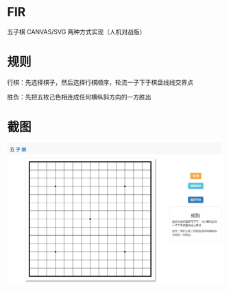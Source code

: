 # FIR
五子棋 CANVAS/SVG 两种方式实现（人机对战版）

# 规则
行棋：先选择棋子，然后选择行棋顺序，轮流一子下于棋盘线线交界点

胜负：先把五枚己色相连成任何横纵斜方向的一方胜出

# 截图
![image](https://github.com/Carol1992/FIR/blob/master/images/snapshot.PNG)

